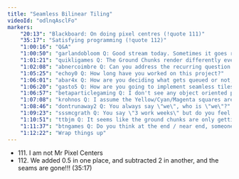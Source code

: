 ```yaml
---
title: "Seamless Bilinear Tiling"
videoId: "odlnqAsclFo"
markers:
    "20:13": "Blackboard: On doing pixel centres (!quote 111)"
    "35:17": "Satisfying programming (!quote 112)"
    "1:00:16": "Q&A"
    "1:00:50": "garlandobloom Q: Good stream today. Sometimes it goes really great"
    "1:01:21": "quikligames Q: The Ground Chunks render differently every time you go upstairs and come back down. Are you planning on fixing that before Z-sorting?"
    "1:02:08": "abnercoimbre Q: Can you address the recurring question: \"This stream isn't about making games?\" I'm tired of trying to explain what this stream is about"
    "1:05:25": "echoy0 Q: How long have you worked on this project?"
    "1:06:01": "abar4x Q: How are you deciding what gets queued or not, and high vs low?"
    "1:06:20": "gasto5 Q: How are you going to implement seamless tiles with what Yangtian Li creates?"
    "1:06:57": "betaparticlegaming Q: I don't see any object oriented patterns. Are you using object orientation?"
    "1:07:08": "krohnos Q: I assume the Yellow/Cyan/Magenta squares are for debugging. What do they represent?"
    "1:08:46": "dontrunaway2 Q: You always say \"we\", who is \"we\"?"
    "1:09:23": "sssmcgrath Q: You say \"3 work weeks\" but do you feel like you could maintain this pace 8 hours a day?"
    "1:10:51": "ttbjm Q: It seems like the ground chunks are only getting generated when they would actually be visible, not before. When you get the ground chunk into the low priority queue, will empty ground be visible for 1 or 2 frames while they are being generated?"
    "1:11:37": "btngames Q: Do you think at the end / near end, someone like Jon Blow would be interested in making a game with the Handmade Hero engine in a similar format to see how the game design phase evolves the engine? I know at Pixar they get new and interesting results with unplanned collaboration between artist and engineer"
    "1:12:22": "Wrap things up"
---
```


* 111\. I am not Mr Pixel Centers
* 112\. We added 0.5 in one place, and subtracted 2 in another, and the seams are gone!!! (35:17)
